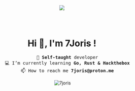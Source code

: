 <div align="center">
<img src="https://cdn.discordapp.com/attachments/1369711051234611242/1372200157159882833/telechargement_1.gif?ex=6825e87b&is=682496fb&hm=6d70283f5dc34d882b209847e7d721d39b585f8a7f95979a259f8aba14facdb0&">

<br><br>
<h1>
Hi 👋, I'm 7Joris !
</h1>
<pre>
    📖 <strong>Self-taught</strong> developer
    💻 I’m currently learning <strong>Go, Rust & Hackthebox</strong>
    📫 How to reach me <strong>7joris@proton.me</strong>
</pre>
<p>&nbsp;<img align="center" src="https://github-readme-stats.vercel.app/api?username=7joris&show_icons=true&locale=en&theme=dark" alt="7joris" /></p>
</div>
